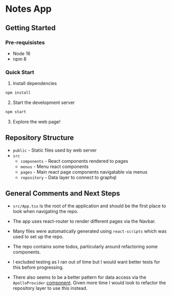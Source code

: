 # Notes App

## Getting Started

### Pre-requisistes

- Node 16
- npm 8

### Quick Start

1. Install dependencies

```bash
npm install
```

2. Start the development server

```bash
npm start
```

3. Explore the web page!

## Repository Structure

- `public` - Static files used by web server
- `src`
  - `components` - React components rendered to pages
  - `menus` - Menu react components
  - `pages` - Main react page components navigatable via menus
  - `repository` - Data layer to connect to graphql

## General Comments and Next Steps

- `src/App.tsx` is the root of the application and should be the first place to look when navigating the repo.

- The app uses react-router to render different pages via the Navbar.

- Many files were automatically generated using `react-scripts` which was used to set up the repo.

- The repo contains some todos, particularly around refactoring some components.

- I excluded testing as I ran out of time but I would want better tests for this before progressing.

- There also seems to be a better pattern for data access via the `ApolloProvider` [component](https://www.apollographql.com/docs/react/get-started/#step-4-connect-your-client-to-react). Given more time I would look to refactor the repository layer to use this instead.